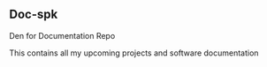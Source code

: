 ## Doc-spk

Den for Documentation Repo

This contains all my upcoming projects and software documentation
